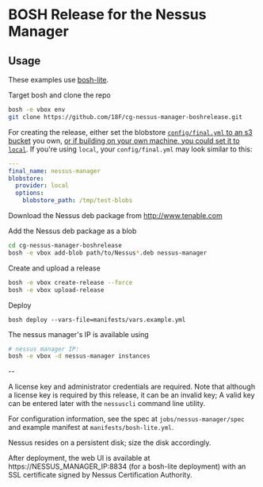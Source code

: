 # BOSH Release for the Nessus Manager

## Usage

These examples use [bosh-lite](https://github.com/cloudfoundry/bosh-lite).

Target bosh and clone the repo

```sh
bosh -e vbox env
git clone https://github.com/18F/cg-nessus-manager-boshrelease.git
```

For creating the release, either set the blobstore [`config/final.yml` to an s3 bucket](https://bosh.io/docs/release-blobstore/#s3-config) you own, [or if building on your own machine, you could set it to `local`](https://bosh.io/docs/release-blobstore/#local-config). If you're using `local`, your `config/final.yml` may look similar to this:

```yml
---
final_name: nessus-manager
blobstore:
  provider: local
  options:
    blobstore_path: /tmp/test-blobs
```

Download the Nessus deb package from http://www.tenable.com

Add the Nessus deb package as a blob

```sh
cd cg-nessus-manager-boshrelease
bosh -e vbox add-blob path/to/Nessus*.deb nessus-manager
```

Create and upload a release

```sh
bosh -e vbox create-release --force
bosh -e vbox upload-release
```

Deploy
```
bosh deploy --vars-file=manifests/vars.example.yml
```

The nessus manager's IP is available using

```sh
# nessus manager IP:
bosh -e vbox -d nessus-manager instances
```

--

A license key and administrator credentials are required.  Note that although a license key is required by this release, it can be an invalid key; A valid key can be entered later with the `nessuscli` command line utility.

For configuration information, see the spec at `jobs/nessus-manager/spec` and example manifest at `manifests/bosh-lite.yml`.

Nessus resides on a persistent disk; size the disk accordingly.

After deployment, the web UI is available at https://NESSUS_MANAGER_IP:8834 (for a bosh-lite deployment) with an SSL certificate signed by Nessus Certification Authority.
